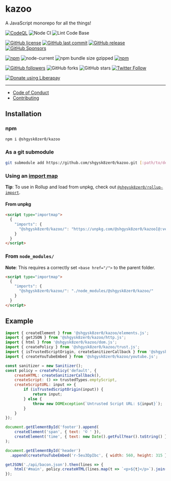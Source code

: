# kazoo
A JavaScript monorepo for all the things!

[![CodeQL](https://github.com/shgysk8zer0/kazoo/actions/workflows/codeql-analysis.yml/badge.svg)](https://github.com/shgysk8zer0/kazoo/actions/workflows/codeql-analysis.yml)
![Node CI](https://github.com/shgysk8zer0/kazoo/workflows/Node%20CI/badge.svg)
![Lint Code Base](https://github.com/shgysk8zer0/kazoo/workflows/Lint%20Code%20Base/badge.svg)

[![GitHub license](https://img.shields.io/github/license/shgysk8zer0/kazoo.svg)](https://github.com/shgysk8zer0/kazoo/blob/master/LICENSE)
[![GitHub last commit](https://img.shields.io/github/last-commit/shgysk8zer0/kazoo.svg)](https://github.com/shgysk8zer0/kazoo/commits/master)
[![GitHub release](https://img.shields.io/github/release/shgysk8zer0/kazoo?logo=github)](https://github.com/shgysk8zer0/kazoo/releases)
[![GitHub Sponsors](https://img.shields.io/github/sponsors/shgysk8zer0?logo=github)](https://github.com/sponsors/shgysk8zer0)

[![npm](https://img.shields.io/npm/v/@shgysk8zer0/kazoo)](https://www.npmjs.com/package/@shgysk8zer0/kazoo)
![node-current](https://img.shields.io/node/v/@shgysk8zer0/kazoo)
![npm bundle size gzipped](https://img.shields.io/bundlephobia/minzip/@shgysk8zer0/kazoo)
[![npm](https://img.shields.io/npm/dw/@shgysk8zer0/kazoo?logo=npm)](https://www.npmjs.com/package/@shgysk8zer0/kazoo)

[![GitHub followers](https://img.shields.io/github/followers/shgysk8zer0.svg?style=social)](https://github.com/shgysk8zer0)
![GitHub forks](https://img.shields.io/github/forks/shgysk8zer0/kazoo.svg?style=social)
![GitHub stars](https://img.shields.io/github/stars/shgysk8zer0/kazoo.svg?style=social)
[![Twitter Follow](https://img.shields.io/twitter/follow/shgysk8zer0.svg?style=social)](https://twitter.com/shgysk8zer0)

[![Donate using Liberapay](https://img.shields.io/liberapay/receives/shgysk8zer0.svg?logo=liberapay)](https://liberapay.com/shgysk8zer0/donate "Donate using Liberapay")
- - -

- [Code of Conduct](./.github/CODE_OF_CONDUCT.md)
- [Contributing](./.github/CONTRIBUTING.md)
<!-- - [Security Policy](./.github/SECURITY.md) -->

## Installation

### npm

```bash
npm i @shgysk8zer0/kazoo
```

### As a git submodule

```bash
git submodule add https://github.com/shgysk8zer0/kazoo.git [:path/to/dest]
```

### Using an [import map](https://developer.mozilla.org/en-US/docs/Web/HTML/Element/script/type/importmap)

**Tip**: To use in Rollup and load from unpkg, check out [`@shgysk8zer0/rollup-import`](https://npmjs.org/package/@shgysk8zer0/rollup-import).

#### From unpkg

```html
<script type="importmap">
  {
    "imports": {
      "@shgysk8zer0/kazoo/": "https://unpkg.com/@shgysk8zer0/kazoo[@:version]/"
    }
  }
</script>
```

### From `node_modules/`

**Note**: This requires a correctly set `<base href="/">` to the parent folder.

```html
<script type="importmap">
  {
    "imports": {
      "@shgysk8zer0/kazoo/": "./node_modules/@shgysk8zer0/kazoo/"
    }
  }
</script>
```

## Example

```js
import { createElement } from '@shgysk8zer0/kazoo/elements.js';
import { getJSON } from '@shgysk8zer0/kazoo/http.js';
import { html } from '@shgysk8zer0/kazoo/dom.js';
import { createPolicy } from '@shgysk8zer0/kazoo/trust.js';
import { isTrustedScriptOrigin, createSanitizerCallback } from '@shgysk8zer0/kazoo/trust-policies.js';
import { createYouTubeEmbed } from '@shgysk8zer0/kazoo/youtube.js';

const sanitizer = new Sanitizer();
const policy = createPolicy('default', {
	createHTML: createSanitizerCallback(),
	createScript: () => trustedTypes.emptyScript,
	createScriptURL: input => {
		if (isTrustedScriptOrigin(input)) {
			return input;
		} else {
			throw new DOMException(`Untrusted Script URL: ${input}`);
		}
	}
});

document.getElementById('footer').append(
	createElement('span', { text: '© ' }),
	createElement('time', { text: new Date().getFullYear().toString() }),
);

document.getElementById('header')
  .append(createYouTubeEmbed('r-5eu3DpIbc', { width: 560, height: 315 }));

getJSON('./api/bacon.json').then(lines => {
	html('#main', policy.createHTML(lines.map(t => `<p>${t}</p>`).join('')));
});
```
